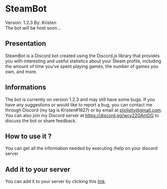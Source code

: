 # SteamBot
Version: 1.2.3
By: Kristen  
The bot will be host soon...

## Presentation
SteamBot is a Discord bot created using the Discord.js library that provides you with interesting and useful statistics about your Steam profile, including the amount of time you've spent playing games, the number of games you own, and more.

## Informations
The bot is currently on version 1.2.3 and may still have some bugs. If you have any suggestions or would like to report a bug, you can contact me through Discord (my tag is Kristen#1827) or by email at pixilietv@gmail.com. You can also join my Discord server at https://discord.gg/wcy22GAmDG to discuss the bot or share feedback.  

## How to use it ?
You can get all the information needed by executing /help on your discord server

## Add it to your server
You can add it to your server by clicking this [link](https://discord.com/api/oauth2/authorize?client_id=958811114454515722&permissions=551903381504&scope=bot%20applications.commands).
